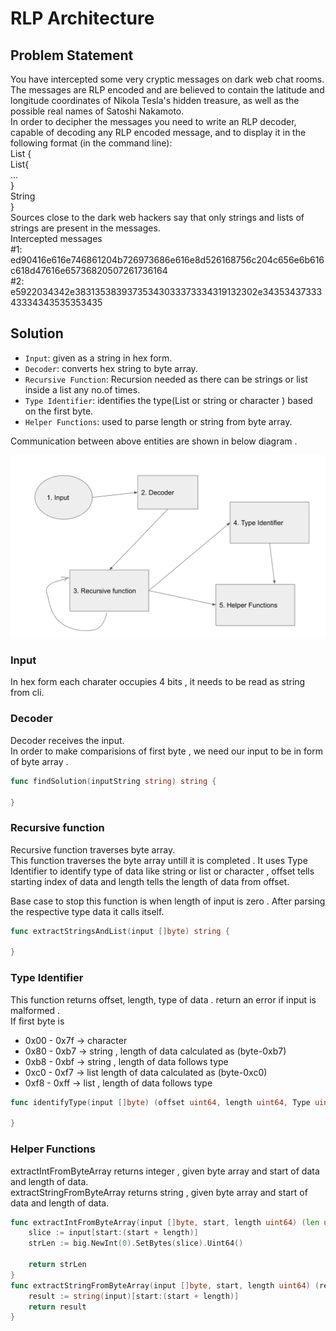 # RLP Architecture

## Problem Statement

You have intercepted some very cryptic messages on dark web chat rooms. The
messages are RLP encoded and are believed to contain the latitude and longitude
coordinates of Nikola Tesla's hidden treasure, as well as the possible real names of
Satoshi Nakamoto.\
In order to decipher the messages you need to write an RLP decoder, capable of
decoding any RLP encoded message, and to display it in the following format (in the
command line):\
List {\
    List{\
        ...\
    }\
    String <value>\
}\
Sources close to the dark web hackers say that only strings and lists of strings are
present in the messages.\
Intercepted messages\
#1:
ed90416e616e746861204b726973686e616e8d526168756c204c656e6b616c618d47616e65736820507261736164\
#2:
e5922034342e38313538393735343033373334319132302e3435343733343334343535353435


## Solution

* `Input`: given as a string in hex form. 
* `Decoder`: converts hex string to byte array. 
* `Recursive Function`: Recursion needed as there can be strings or list inside a list any no.of times.
* `Type Identifier`: identifies the type(List or string or character ) based on the first byte.
* `Helper Functions`: used to parse length or string from byte array.

Communication between above entities are shown in below diagram .

![RLP Architecture Diagram](img/rlp.png)

### Input
In hex form each charater occupies 4 bits , it needs to be read as string from cli. 

### Decoder
Decoder receives the input.\
In order to make comparisions of first byte , we need our input to be in form of byte array . 
```go
func findSolution(inputString string) string {

}
```

### Recursive function 
Recursive function traverses byte array.\
This function traverses the byte array untill it is completed . It uses Type Identifier to identify type of data like string or list or character , offset tells starting index of data and length tells the length of data from offset.

Base case to stop this function is when length of input is zero . After parsing the respective type data it calls itself. 
```go
func extractStringsAndList(input []byte) string {

}
```

### Type Identifier
This function returns offset, length, type of data . return an error if input is malformed . \
If first byte is
* 0x00 - 0x7f -> character 
* 0x80 - 0xb7 -> string , length of data calculated as (byte-0xb7)
* 0xb8 - 0xbf -> string , length of data follows type
* 0xc0 - 0xf7 -> list length of data calculated as (byte-0xc0)
* 0xf8 - 0xff -> list , length of data follows type
```go
func identifyType(input []byte) (offset uint64, length uint64, Type uint64, err error) {

}
```

### Helper Functions

extractIntFromByteArray returns integer , given byte array and start of data and length of data.\
extractStringFromByteArray returns string , given byte array and start of data and length of data.  
```go
func extractIntFromByteArray(input []byte, start, length uint64) (len uint64) {
	slice := input[start:(start + length)]
	strLen := big.NewInt(0).SetBytes(slice).Uint64()

	return strLen
}
func extractStringFromByteArray(input []byte, start, length uint64) (res string) {
	result := string(input)[start:(start + length)]
	return result
}
```